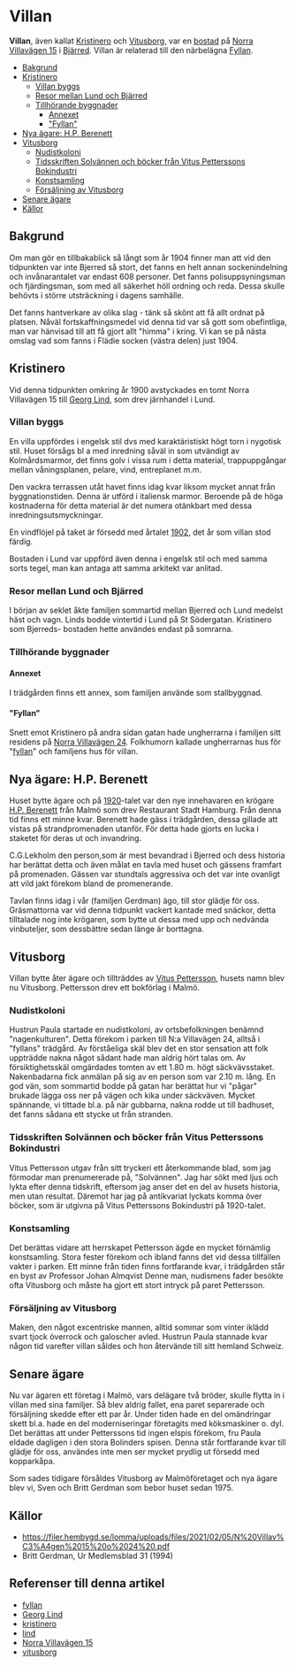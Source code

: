# Villan

**Villan**, även kallat [Kristinero](Kristinero) och [Vitusborg](Vitusborg), var en [bostad](bostad) på [Norra Villavägen 15](Norra%20Villavägen%2015) i [Bjärred](Bjärred). Villan är relaterad till den närbelägna [Fyllan](Fyllan).

* [Bakgrund](#bakgrund)
* [Kristinero](#kristinero)
  * [Villan byggs](#villan-byggs)
  * [Resor mellan Lund och Bjärred](#resor-mellan-lund-och-bjärred)
  * [Tillhörande byggnader](#tillhörande-byggnader)
    * [Annexet](#annexet)
    * ["Fyllan"](#fyllan)
* [Nya ägare: H.P. Berenett](#nya-ägare-hp-berenett)
* [Vitusborg](#vitusborg)
  * [Nudistkoloni](#nudistkoloni)
  * [Tidsskriften Solvännen och böcker från Vitus Petterssons Bokindustri](#tidsskriften-solvännen-och-böcker-från-vitus-petterssons-bokindustri)
  * [Konstsamling](#konstsamling)
  * [Försäljning av Vitusborg](#försäljning-av-vitusborg)
* [Senare ägare](#senare-ägare)
* [Källor](#källor)

## Bakgrund

Om man gör en tillbakablick så långt som år 1904 finner man att vid den tidpunkten var inte Bjerred så stort, det fanns en helt annan sockenindelning och invånarantalet var endast 608 personer. Det fanns polisuppsyningsman och fjärdingsman, som med all säkerhet höll ordning och reda. Dessa skulle behövts i större utsträckning i dagens samhälle.

Det fanns hantverkare av olika slag - tänk så skönt att få allt ordnat på platsen. Nåväl fortskaffningsmedel vid denna tid var så gott som obefintliga, man var hänvisad till att få gjort allt "himma" i kring. Vi kan se på nästa omslag vad som fanns i Flädie socken (västra delen) just 1904.

## Kristinero

Vid denna tidpunkten omkring år 1900 avstyckades en tomt Norra Villavägen 15 till [Georg Lind](Georg%20Lind), som drev järnhandel i Lund.

### Villan byggs

En villa uppfördes i engelsk stil dvs med karaktäristiskt högt torn i nygotisk stil. Huset försågs bl a med inredning såväl in som utvändigt av Kolmårdsmarmor, det finns golv i vissa rum i detta material, trappuppgångar mellan våningsplanen, pelare, vind, entreplanet m.m.

Den vackra terrassen utåt havet finns idag kvar liksom mycket annat från byggnationstiden. Denna är utförd i italiensk marmor. Beroende på de höga kostnaderna för detta material är det numera otänkbart med dessa inredningsutsmyckningar.

En vindflöjel på taket är försedd med årtalet [1902](1902), det år som villan stod färdig.

Bostaden i Lund var uppförd även denna i engelsk stil och med samma sorts tegel, man kan antaga att samma arkitekt var anlitad.

### Resor mellan Lund och Bjärred

I början av seklet åkte familjen sommartid mellan Bjerred och Lund medelst häst och vagn. Linds bodde vintertid i Lund på St Södergatan. Kristinero som Bjerreds- bostaden hette användes endast på somrarna.

### Tillhörande byggnader

#### Annexet

I trädgården finns ett annex, som familjen använde som stallbyggnad.

#### "Fyllan"

Snett emot Kristinero på andra sidan gatan hade ungherrarna i familjen sitt residens på [Norra Villavägen 24](Norra%20Villavägen%2024). Folkhumorn kallade ungherrarnas hus för "[fyllan](fyllan)" och familjens hus för villan.

## Nya ägare: H.P. Berenett

Huset bytte ägare och på [1920](1920)-talet var den nye innehavaren en krögare [H.P. Berenett](H.P.%20Berenett) från Malmö som drev Restaurant Stadt Hamburg. Från denna tid finns ett minne kvar. Berenett hade gäss i trädgården, dessa gillade att vistas på strandpromenaden utanför. För detta hade gjorts en lucka i staketet för deras ut och invandring.

C.G.Lekholm den person,som är mest bevandrad i Bjerred och dess historia har berättat detta och även målat en tavla med huset och gässens framfart på promenaden. Gässen var stundtals aggressiva och det var inte ovanligt att vild jakt förekom bland de promenerande.

Tavlan finns idag i vår (familjen Gerdman) ägo, till stor glädje för oss. Gräsmattorna var vid denna tidpunkt vackert kantade med snäckor, detta tilltalade nog inte krögaren, som bytte ut dessa med upp och nedvända vinbuteljer, som dessbättre sedan länge är borttagna.

## Vitusborg

Villan bytte åter ägare och tillträddes av [Vitus Pettersson](Vitus%20Pettersson), husets namn blev nu Vitusborg. Pettersson drev ett bokförlag i Malmö.

### Nudistkoloni

Hustrun Paula startade en nudistkoloni, av ortsbefolkningen benämnd "nagenkulturen". Detta förekom i parken till N:a Villavägen 24, alltså i "fyllans" trädgård. Av förståeliga skäl blev det en stor sensation att folk uppträdde nakna något sådant hade man aldrig hört talas om. Av försiktighetsskäl omgärdades tomten av ett 1.80 m. högt säckvävsstaket. Nakenbadarna fick anmälan på sig av en person som var 2.10 m. lång. En god vän, som sommartid bodde på gatan har berättat hur vi "pågar" brukade lägga oss ner på vägen och kika under säckväven. Mycket spännande, vi tittade bl.a. på när gubbarna, nakna rodde ut till badhuset, det fanns sådana ett stycke ut från stranden.

### Tidsskriften Solvännen och böcker från Vitus Petterssons Bokindustri

Vitus Pettersson utgav från sitt tryckeri ett återkommande blad, som jag förmodar man prenumererade på, "Solvännen". Jag har sökt med ljus och lykta efter denna tidskrift, eftersom jag anser det en del av husets historia, men utan resultat. Däremot har jag på antikvariat lyckats komma över böcker, som är utgivna på Vitus Petterssons Bokindustri på 1920-talet.

### Konstsamling

Det berättas vidare att herrskapet Pettersson ägde en mycket förnämlig konstsamling. Stora fester förekom och ibland fanns det vid dessa tillfällen vakter i parken. Ett minne från tiden finns fortfarande kvar, i trädgården står en byst av Professor Johan Almqvist Denne man, nudismens fader besökte ofta Vitusborg och måste ha gjort ett stort intryck på paret Pettersson.

### Försäljning av Vitusborg

Maken, den något excentriske mannen, alltid sommar som vinter iklädd svart tjock överrock och galoscher avled. Hustrun Paula stannade kvar någon tid varefter villan såldes och hon återvände till sitt hemland Schweiz.

## Senare ägare

Nu var ägaren ett företag i Malmö, vars delägare två bröder, skulle flytta in i villan med sina familjer. Så blev aldrig fallet, ena paret separerade och försäljning skedde efter ett par år. Under tiden hade en del omändringar skett bl.a. hade en del moderniseringar företagits med köksmaskiner o. dyl. Det berättas att under Petterssons tid ingen elspis förekom, fru Paula eldade dagligen i den stora Bolinders spisen. Denna står fortfarande kvar till glädje för oss, användes inte men ser mycket prydlig ut försedd med kopparkåpa.

Som sades tidigare försåldes Vitusborg av Malmöföretaget och nya ägare blev vi, Sven och Britt Gerdman som bebor huset sedan 1975.

## Källor

* <https://filer.hembygd.se/lomma/uploads/files/2021/02/05/N%20Villav%C3%A4gen%2015%20o%2024%20.pdf>
* Britt Gerdman, Ur Medlemsblad 31 (1994)

## Referenser till denna artikel

* [fyllan](fyllan)
* [Georg Lind](Georg%20Lind)
* [kristinero](kristinero)
* [lind](lind)
* [Norra Villavägen 15](Norra%20Villavägen%2015)
* [vitusborg](vitusborg)
